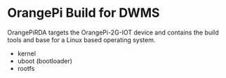 # OrangePi Build for DWMS

OrangePiRDA targets the OrangePi-2G-IOT device and contains the build tools and base for a Linux based operating system.
*   kernel
*   uboot (bootloader) 
*   rootfs
